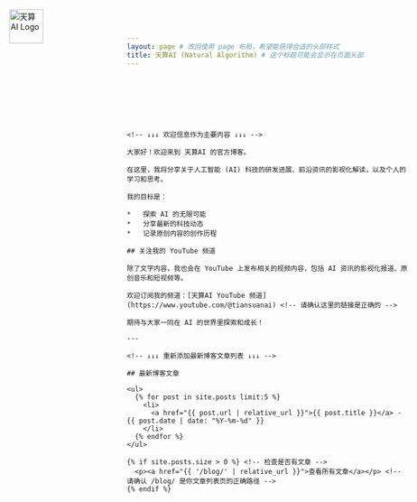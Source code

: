 ```yaml
---
layout: page # 改回使用 page 布局，希望能获得合适的头部样式
title: 天算AI (Natural Algorithm) # 这个标题可能会显示在页面头部
---
```


<!-- Logo 使用绝对定位放在左上角 -->
<img src="{{ '/assets/images/天算LOGO3.png' | relative_url }}" alt="天算AI Logo" style="position: absolute; top: 20px; left: 20px; width: 60px; z-index: 10;">
<!-- 你可以根据需要修改 width, top, left 的值 -->

<!-- 用一个 div 包裹主要内容，并添加上内边距 (padding-top) 为 Logo 留出空间 -->
<div style="padding-top: 80px;"> <!-- 如果 Logo 下方的空白太多或太少，请调整这里的 80px -->

    <!-- ↓↓↓ 欢迎信息作为主要内容 ↓↓↓ -->

    大家好！欢迎来到 天算AI 的官方博客。

    在这里，我将分享关于人工智能 (AI) 科技的研发进展、前沿资讯的影视化解读，以及个人的学习和思考。

    我的目标是：

    *   探索 AI 的无限可能
    *   分享最新的科技动态
    *   记录原创内容的创作历程

    ## 关注我的 YouTube 频道

    除了文字内容，我也会在 YouTube 上发布相关的视频内容，包括 AI 资讯的影视化报道、原创音乐和短视频等。

    欢迎订阅我的频道：[天算AI YouTube 频道](https://www.youtube.com/@tiansuanai) <!-- 请确认这里的链接是正确的 -->

    期待与大家一同在 AI 的世界里探索和成长！

    ---

    <!-- ↓↓↓ 重新添加最新博客文章列表 ↓↓↓ -->

    ## 最新博客文章

    <ul>
      {% for post in site.posts limit:5 %}
        <li>
          <a href="{{ post.url | relative_url }}">{{ post.title }}</a> - {{ post.date | date: "%Y-%m-%d" }}
        </li>
      {% endfor %}
    </ul>

    {% if site.posts.size > 0 %} <!-- 检查是否有文章 -->
      <p><a href="{{ '/blog/' | relative_url }}">查看所有文章</a></p> <!-- 请确认 /blog/ 是你文章列表页的正确路径 -->
    {% endif %}

<!-- 包裹内容的 div 在这里结束 -->
</div>
